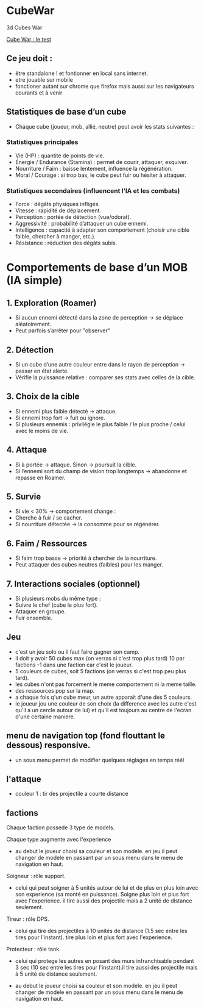 # CubeWar

3d Cubes War

[Cube War : le test](https://patobeur.github.io/CubeWar/)

## Ce jeu doit :

-  être standalone ! et fontionner en local sans internet.
-  etre jouable sur mobile
-  fonctioner autant sur chrome que firefox mais aussi sur les navigateurs courants et à venir

## Statistiques de base d’un cube

-  Chaque cube (joueur, mob, allié, neutre) peut avoir les stats suivantes :

### Statistiques principales

-  Vie (HP) : quantité de points de vie.
-  Énergie / Endurance (Stamina) : permet de courir, attaquer, esquiver.
-  Nourriture / Faim : baisse lentement, influence la régénération.
-  Moral / Courage : si trop bas, le cube peut fuir ou hésiter à attaquer.

### Statistiques secondaires (influencent l’IA et les combats)

-  Force : dégâts physiques infligés.
-  Vitesse : rapidité de déplacement.
-  Perception : portée de détection (vue/odorat).
-  Aggressivité : probabilité d’attaquer un cube ennemi.
-  Intelligence : capacité à adapter son comportement (choisir une cible faible, chercher à manger, etc.).
-  Résistance : réduction des dégâts subis.

# Comportements de base d’un MOB (IA simple)

## 1. Exploration (Roamer)

-  Si aucun ennemi détecté dans la zone de perception → se déplace aléatoirement.
-  Peut parfois s’arrêter pour "observer"

## 2. Détection

-  Si un cube d’une autre couleur entre dans le rayon de perception → passer en état alerte.
-  Vérifie la puissance relative : comparer ses stats avec celles de la cible.

## 3. Choix de la cible

-  Si ennemi plus faible détecté → attaque.
-  Si ennemi trop fort → fuit ou ignore.
-  Si plusieurs ennemis : privilégie le plus faible / le plus proche / celui avec le moins de vie.

## 4. Attaque

-  Si à portée → attaque.
   Sinon → poursuit la cible.
-  Si l’ennemi sort du champ de vision trop longtemps → abandonne et repasse en Roamer.

## 5. Survie

-  Si vie < 30% → comportement change :
-  Cherche à fuir / se cacher.
-  Si nourriture détectée → la consomme pour se régénérer.

## 6. Faim / Ressources

-  Si faim trop basse → priorité à chercher de la nourriture.
-  Peut attaquer des cubes neutres (faibles) pour les manger.

## 7. Interactions sociales (optionnel)

-  Si plusieurs mobs du même type :
-  Suivre le chef (cube le plus fort).
-  Attaquer en groupe.
-  Fuir ensemble.

## Jeu

-  c'est un jeu solo ou il faut faire gagner son camp.
-  il doit y avoir 50 cubes max (on verras si c'est trop plus tard) 10 par factions -1 dans une faction car c'est le joueur.
-  5 couleurs de cubes, soit 5 factions (on verras si c'est trop peu plus tard).
-  les cubes n'ont pas forcement le meme comportement ni la meme taille.
-  des ressources pop sur la map.
-  a chaque fois q'un cube meur, un autre apparait d'une des 5 couleurs.
-  le joueur jou une couleur de son choix (la difference avec les autre c'est qu'il a un cercle autour de lui) et qu'il est toujours au centre de l'ecran d'une certaine maniere.

## menu de navigation top (fond flouttant le dessous) responsive.

-  un sous menu permet de modifier quelques réglages en temps réél

## l'attaque

-  couleur 1 : tir des projectile a courte distance

## factions

Chaque faction possede 3 type de models.

Chaque type augmente avec l'experience

-  au debut le joueur choisi sa couleur et son modele. en jeu il peut changer de modele en passant par un sous menu dans le menu de navigation en haut.

Soigneur : rôle support.

-  celui qui peut soigner à 5 unités autour de lui et de plus en plus loin avec son experience (sa monté en puissance). Soigne plus loin et plus fort avec l'experience. il tire aussi des projectile mais a 2 unité de distance seulement.

Tireur : rôle DPS.

-  celui qui tire des projectiles à 10 unités de distance (1.5 sec entre les tires pour l'instant). tire plus loin et plus fort avec l'experience.

Protecteur : rôle tank.

-  celui qui protege les autres en posant des murs infranchisable pendant 3 sec (10 sec entre les tires pour l'instant).il tire aussi des projectile mais à 5 unité de distance seulement.

-  au debut le joueur choisi sa couleur et son modele. en jeu il peut changer de modele en passant par un sous menu dans le menu de navigation en haut.
